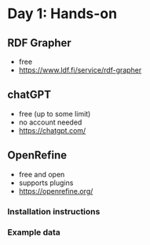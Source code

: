 # Day 1: Hands-on

## RDF Grapher

- free
- https://www.ldf.fi/service/rdf-grapher

## chatGPT

- free (up to some limit)
- no account needed
- https://chatgpt.com/

## OpenRefine

- free and open
- supports plugins
- https://openrefine.org/

### Installation instructions



### Example data
